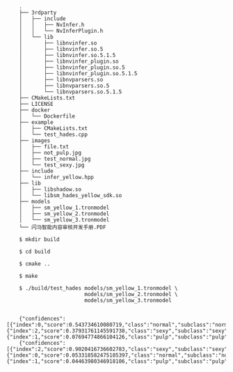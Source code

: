         .
        ├── 3rdparty
        │   ├── include
        │   │   ├── NvInfer.h
        │   │   └── NvInferPlugin.h
        │   └── lib
        │       ├── libnvinfer.so
        │       ├── libnvinfer.so.5
        │       ├── libnvinfer.so.5.1.5
        │       ├── libnvinfer_plugin.so
        │       ├── libnvinfer_plugin.so.5
        │       ├── libnvinfer_plugin.so.5.1.5
        │       ├── libnvparsers.so
        │       ├── libnvparsers.so.5
        │       └── libnvparsers.so.5.1.5
        ├── CMakeLists.txt
        ├── LICENSE
        ├── docker
        │   └── Dockerfile
        ├── example
        │   ├── CMakeLists.txt
        │   └── test_hades.cpp
        ├── images
        │   ├── file.txt
        │   ├── not_pulp.jpg
        │   ├── test_normal.jpg
        │   └── test_sexy.jpg
        ├── include
        │   └── infer_yellow.hpp
        ├── lib
        │   ├── libshadow.so
        │   └── libsm_hades_yellow_sdk.so
        ├── models
        │   ├── sm_yellow_1.tronmodel
        │   ├── sm_yellow_2.tronmodel
        │   └── sm_yellow_3.tronmodel
        └── 闪马智能内容审核开发手册.PDF

        $ mkdir build

        $ cd build

        $ cmake ..

        $ make

        $ ./build/test_hades models/sm_yellow_1.tronmodel \
                             models/sm_yellow_2.tronmodel \
                             models/sm_yellow_3.tronmodel


        {"confidences":[{"index":0,"score":0.543734610080719,"class":"normal","subclass":"normal"},                     {"index":2,"score":0.37931761145591738,"class":"sexy","subclass":"sexy"},{"index":1,"score":0.07694774866104126,"class":"pulp","subclass":"pulp"}]}
        {"confidences":[{"index":2,"score":0.9020416736602783,"class":"sexy","subclass":"sexy"},{"index":0,"score":0.053318582475185397,"class":"normal","subclass":"normal"},{"index":1,"score":0.04463980346918106,"class":"pulp","subclass":"pulp"}]}
